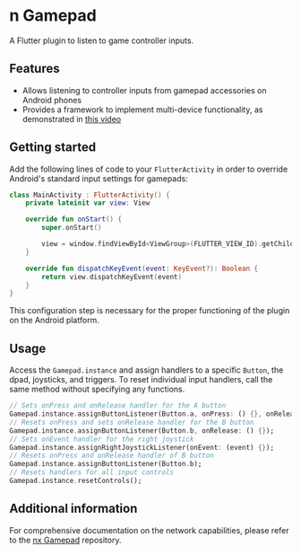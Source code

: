 # n Gamepad

A Flutter plugin to listen to game controller inputs.

## Features

- Allows listening to controller inputs from gamepad accessories on Android phones
- Provides a framework to implement multi-device functionality, as demonstrated in [this video](https://youtu.be/uCV56_td40o)

## Getting started

Add the following lines of code to your `FlutterActivity` in order to override Android's standard input settings for gamepads:

```kotlin
class MainActivity : FlutterActivity() {
    private lateinit var view: View

    override fun onStart() {
        super.onStart()

        view = window.findViewById<ViewGroup>(FLUTTER_VIEW_ID).getChildAt(0)
    }

    override fun dispatchKeyEvent(event: KeyEvent?): Boolean {
        return view.dispatchKeyEvent(event)
    }
}
```

This configuration step is necessary for the proper functioning of the plugin on the Android platform.

## Usage

Access the `Gamepad.instance` and assign handlers to a specific `Button`, the dpad, joysticks, and triggers. To reset individual input handlers, call the same method without specifying any functions.

```dart
// Sets onPress and onRelease handler for the A button
Gamepad.instance.assignButtonListener(Button.a, onPress: () {}, onRelease: () {});
// Resets onPress and sets onRelease handler for the B button
Gamepad.instance.assignButtonListener(Button.b, onRelease: () {});
// Sets onEvent handler for the right joystick
Gamepad.instance.assignRightJoystickListener(onEvent: (event) {});
// Resets onPress and onRelease handler of B button
Gamepad.instance.assignButtonListener(Button.b);
// Resets handlers for all input controls
Gamepad.instance.resetControls();
```

## Additional information

For comprehensive documentation on the network capabilities, please refer to the [nx Gamepad](https://github.com/devEnju/nx_gamepad) repository.

